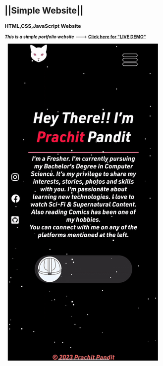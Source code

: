 
# ||Simple Website|| 

### HTML,CSS,JavaScript Website
***This is a simple portfolio website*** --->
[**Click here for "LIVE DEMO"**](https://prachit.pages.dev)

<p align="center">
  <img src="ezgif-5-36072547dc.gif"/>
</p>


